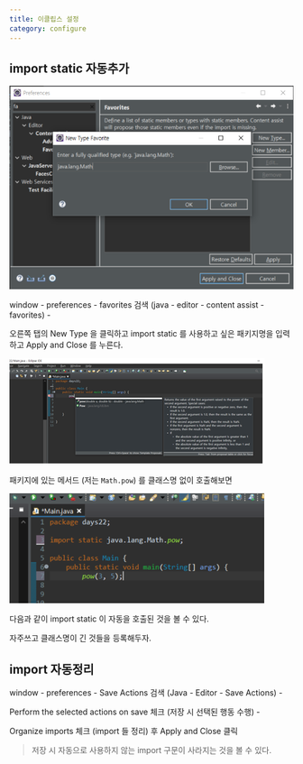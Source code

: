 ```yaml
---
title: 이클립스 설정
category: configure
---
```


## import static 자동추가

![image-20210928193300275](../../../assets/images/image-20210928193300275.png)

window - preferences - favorites 검색 (java - editor - content assist - favorites) - 

오른쪽 탭의 New Type 을 클릭하고 import static 를 사용하고 싶은 패키지명을 입력하고 Apply and Close 를 누른다.

![image-20210928193628905](../../../assets/images/image-20210928193628905.png)

패키지에 있는 메서드 (저는 `Math.pow`) 를 클래스명 없이 호출해보면

![image-20210928193812028](../../../assets/images/image-20210928193812028.png)

다음과 같이 import static 이 자동을 호출된 것을 볼 수 있다.

자주쓰고 클래스명이 긴 것들을 등록해두자.

## import 자동정리

window - preferences - Save Actions 검색 (Java - Editor - Save Actions) - 

Perform the selected actions on save 체크 (저장 시 선택된 행동 수행) -

Organize imports 체크 (import 들 정리) 후 Apply and Close 클릭

> 저장 시 자동으로 사용하지 않는 import 구문이 사라지는 것을 볼 수 있다.



